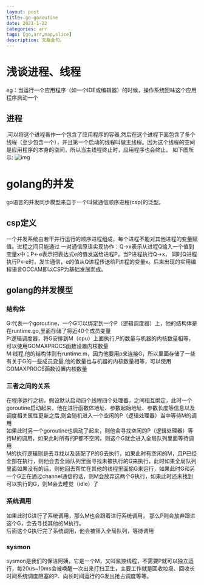 ```yaml
---
layout: post 
title: go-goroutine 
date: 2021-1-22 
categories: arr 
tags: [go,arr,map,slice]
description: 文章金句。
---
```


# 浅谈进程、线程 #
eg：当运行一个应用程序（如一个IDE或编辑器）的时候，操作系统回味这个应用程序启动一个<h2>进程</h2>,可以将这个进程看作一个包含了应用程序的容器,然后在这个进程下面包含了多个线程（至少包含一个），并且第一个启动的线程叫做主线程。因为这个线程的空间是应用程序的本身的空间，所以当主线程终止时，应用程序也会终止。
如下图所示:
![img](https://deathlimbo.github.io/img/gro/1.jpg)

# golang的并发 #
go语言的并发同步模型来自于一个叫做通信顺序进程(csp)的泛型。
## csp定义 ##
一个并发系统由若干并行运行的顺序进程组成，每个进程不能对其他进程的变量赋值。进程之间只能通过 一对通信原语实现协作：Q->x表示从进程Q输入一个值到变量x中；P<-e表示把表达式e的值发送给进程P。当P进程执行Q->x， 同时Q进程执行P<-e时，发生通信，e的值从Q进程传送给P进程的变量x。后来出现的实用编程语言OCCAM即以CSP为基础发展而成。
## golang的并发模型 ##
### 结构体 ###
G:代表一个goroutine，一个G可以绑定到一个P（逻辑调度器）上，他的结构体是在runtime.go,里面存储了将近40个成员变量<br>
P:逻辑调度器，将G安排到M（cpu）上面执行,P的数量与机器的内核数量相等，可以使用GOMAXPROCS函数设置内核数量<br>
M:线程,他的结构体则有runtime.m，因为他要用p来连接G，所以里面存储了一些有关于G的一些成员变量,他的数量也与机器的内核数量相等，可以使用GOMAXPROCS函数设置内核数量<br>
### 三者之间的关系 ###
 在程序运行之初，假设默认启动四个线程四个处理器，之间相互绑定，此时一个goroutine启动起来，他在进行函数体地址、参数起始地址、参数长度等信息以及调度相关属性更新之后,则会随机进入一个空闲的P（逻辑处理器）当中等待M的调用<br>
 如果此时另一个goroutine也启动了起来，则他会寻找空闲的P（逻辑处理器）等待M的调用，如果此时所有的P都不空闲，则这个G就会进入全局队列里面等待调用<br>
 M的执行逻辑则是去寻找以及装配了P的G去执行，如果此时有空闲的M，且P已经全部在执行，则他会去全局队列里面寻找未被执行的G来执行，此时如果全局队列里面如果没有的话，则他回去帮忙在其他的线程里面偷G来运行，如果此时G和另一个G正在通过channel通信的话，则M会放弃这两个G执行，如果此时还未找到可以执行的G，则M会去睡觉（idle）了

### 系统调用 ###
如果此时G进行了系统调用，那么M也会跟着进行系统调用， 那么P则会放弃跟进这个G，会去寻找其他的M执行。<br>
后面这个G执行完了系统调用，他会被筛入全局队列，等待调用

### sysmon ###
sysmon是我们的保洁阿姨，它是一个M，又叫监控线程，不需要P就可以独立运行，每20us~10ms会被唤醒一次出来打扫卫生，主要工作就是回收垃圾、回收长时间系统调度阻塞的P、向长时间运行的G发出抢占调度等等。